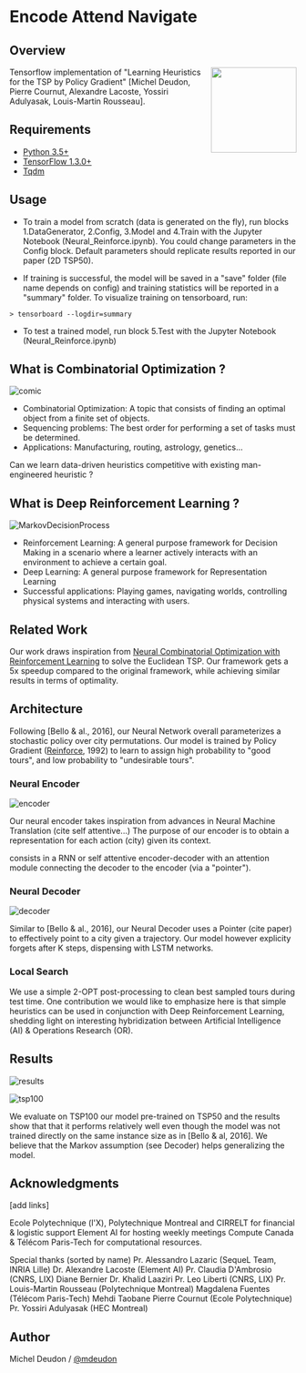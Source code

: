 # Encode Attend Navigate

## Overview

<img align="right" img src="./GitImg/Brain.png" width="150">

Tensorflow implementation of "Learning Heuristics for the TSP by Policy Gradient" [Michel Deudon, Pierre Cournut, Alexandre Lacoste, Yossiri Adulyasak, Louis-Martin Rousseau].

## Requirements

- [Python 3.5+]()
- [TensorFlow 1.3.0+](https://www.tensorflow.org/install/)
- [Tqdm](https://pypi.python.org/pypi/tqdm)

## Usage

- To train a model from scratch (data is generated on the fly), run blocks 1.DataGenerator, 2.Config, 3.Model and 4.Train with the Jupyter Notebook (Neural_Reinforce.ipynb). You could change parameters in the Config block. Default parameters should replicate results reported in our paper (2D TSP50).

- If training is successful, the model will be saved in a "save" folder (file name depends on config) and training statistics will be reported in a "summary" folder. To visualize training on tensorboard, run:
```
> tensorboard --logdir=summary
```

- To test a trained model, run block 5.Test with the Jupyter Notebook (Neural_Reinforce.ipynb)

## What is Combinatorial Optimization ?

![comic](./GitImg/Comic.png)

* Combinatorial Optimization: A topic that consists of finding an optimal object from a finite set of objects.
* Sequencing problems: The best order for performing a set of tasks must be determined.
* Applications: Manufacturing, routing, astrology, genetics...

Can we learn data-driven heuristics competitive with existing man-engineered heuristic ?

## What is Deep Reinforcement Learning ?

![MarkovDecisionProcess](./GitImg/MDP.png)

* Reinforcement Learning: A general purpose framework for Decision Making in a scenario where a learner actively interacts with an environment to achieve a certain goal.
* Deep Learning: A general purpose framework for Representation Learning
* Successful applications: Playing games, navigating worlds, controlling physical systems and interacting with users.

## Related Work

Our work draws inspiration from [Neural Combinatorial Optimization with Reinforcement Learning](http://arxiv.org/abs/1611.09940) to solve the Euclidean TSP. Our framework gets a 5x speedup compared to the original framework, while achieving similar results in terms of optimality.

## Architecture

Following [Bello & al., 2016], our Neural Network overall parameterizes a stochastic policy over city permutations. Our model is trained by Policy Gradient ([Reinforce](https://link.springer.com/article/10.1007/BF00992696), 1992) to learn to assign high probability to "good tours", and low probability to "undesirable tours".

### Neural Encoder

![encoder](./GitImg/Encoder.png)

Our neural encoder takes inspiration from advances in Neural Machine Translation (cite self attentive...)
The purpose of our encoder is to obtain a representation for each action (city) given its context.

consists in a RNN or self attentive encoder-decoder with an attention module connecting the decoder to the encoder (via a "pointer"). 

### Neural Decoder

![decoder](./GitImg/Decoder.png)

Similar to [Bello & al., 2016], our Neural Decoder uses a Pointer (cite paper) to effectively point to a city given a trajectory. Our model however explicity forgets after K steps, dispensing with LSTM networks.

### Local Search
We use a simple 2-OPT post-processing to clean best sampled tours during test time.
One contribution we would like to emphasize here is that simple heuristics can be used in conjunction with Deep Reinforcement Learning, shedding light on interesting hybridization between Artificial Intelligence (AI) & Operations Research (OR).

## Results

![results](./GitImg/Results.png)

![tsp100](./GitImg/TSP100.png)

We evaluate on TSP100 our model pre-trained on TSP50 and the results show that that it performs relatively well even though the model was not trained directly on the same instance size as in [Bello & al, 2016]. We believe that the Markov assumption (see Decoder) helps generalizing the model.

## Acknowledgments
[add links]

Ecole Polytechnique (l'X), Polytechnique Montreal and CIRRELT for financial & logistic support
Element AI for hosting weekly meetings
Compute Canada & Télécom Paris-Tech for computational resources.

Special thanks (sorted by name)
Pr. Alessandro Lazaric (SequeL Team, INRIA Lille)
Dr. Alexandre Lacoste (Element AI)
Pr. Claudia D'Ambrosio (CNRS, LIX)
Diane Bernier
Dr. Khalid Laaziri
Pr. Leo Liberti (CNRS, LIX)
Pr. Louis-Martin Rousseau (Polytechnique Montreal)
Magdalena Fuentes (Télécom Paris-Tech)
Mehdi Taobane
Pierre Cournut (Ecole Polytechnique)
Pr. Yossiri Adulyasak (HEC Montreal)


## Author
Michel Deudon / [@mdeudon](https://github.com/MichelDeudon)

